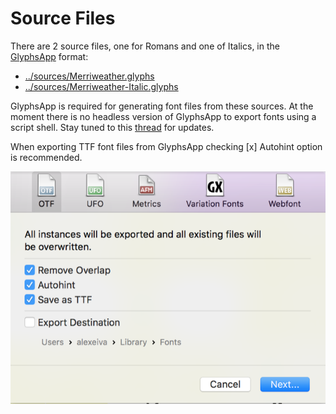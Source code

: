 # Source Files

There are 2 source files, one for Romans and one of Italics, in the [GlyphsApp](https://www.glyphsapp.com/) format:

* [../sources/Merriweather.glyphs](../master/sources/Merriweather.glyphs)
* [../sources/Merriweather-Italic.glyphs](../master/sources/Merriweather-Italic.glyphs)

GlyphsApp is required for generating font files from these sources. At the moment there is no headless version of GlyphsApp to export fonts using a script shell. Stay tuned to this [thread](https://forum.glyphsapp.com/t/how-to-automate-glyphs-export/4800/11) for updates.

When exporting TTF font files from GlyphsApp checking [x] Autohint option is recommended.

![Export from Glyphs](glyphs-export.png)

